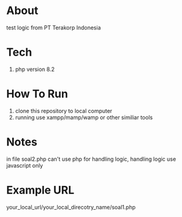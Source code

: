 # About
test logic from PT Terakorp Indonesia

# Tech
1. php version 8.2

# How To Run
1. clone this repository to local computer
2. running use xampp/mamp/wamp or other similiar tools

# Notes
in file soal2.php can't use php for handling logic, handling logic use javascript only

# Example URL
your_local_url/your_local_direcotry_name/soal1.php